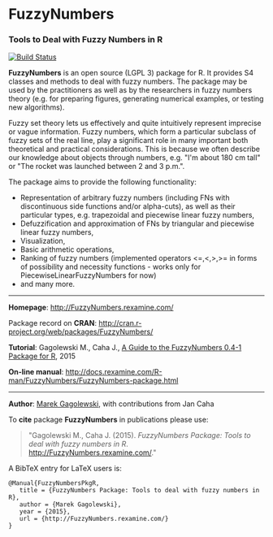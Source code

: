 # **FuzzyNumbers**

### Tools to Deal with Fuzzy Numbers in R

[![Build Status](https://travis-ci.org/Rexamine/FuzzyNumbers.svg?branch=master)](https://travis-ci.org/Rexamine/FuzzyNumbers)

**FuzzyNumbers** is an open source (LGPL 3) package for R. It provides S4 classes and methods to deal with fuzzy numbers. The package may be used by the practitioners as well as by the researchers in fuzzy numbers theory (e.g. for preparing figures, generating numerical examples, or testing new algorithms).

Fuzzy set theory lets us effectively and quite intuitively represent imprecise or vague information. Fuzzy numbers, which form a particular subclass of fuzzy sets of the real line, play a significant role in many important both theoretical and practical considerations. This is because we often describe our knowledge about objects through numbers, e.g. "I'm about 180 cm tall" or "The rocket was launched between 2 and 3 p.m.".

The package aims to provide the following functionality:

*    Representation of arbitrary fuzzy numbers (including FNs with discontinuous side functions and/or alpha-cuts), as well as their particular types, e.g. trapezoidal and piecewise linear fuzzy numbers,
*    Defuzzification and approximation of FNs by triangular and piecewise linear fuzzy numbers,
*    Visualization,
*    Basic arithmetic operations,
*    Ranking of fuzzy numbers (implemented operators <=,<,>,>= in forms of possibility and necessity functions - works only for PiecewiseLinearFuzzyNumbers for now)
*    and many more.


* * *

**Homepage**: http://FuzzyNumbers.rexamine.com/

Package record on **CRAN**: http://cran.r-project.org/web/packages/FuzzyNumbers/

**Tutorial**: 
Gagolewski M., Caha J., [A Guide to the FuzzyNumbers 0.4-1 Package for R](https://github.com/Rexamine/FuzzyNumbers/raw/master/devel/tutorial/FuzzyNumbers-Tutorial_current.pdf), 2015

**On-line manual**: http://docs.rexamine.com/R-man/FuzzyNumbers/FuzzyNumbers-package.html

* * *

**Author**: [Marek Gagolewski](http://gagolewski.rexamine.com/), with contributions from Jan Caha

To **cite** package **FuzzyNumbers** in publications please use:

> "Gagolewski M., Caha J. (2015). *FuzzyNumbers Package: Tools to deal with fuzzy numbers in R*.  
http://FuzzyNumbers.rexamine.com/."

A BibTeX entry for LaTeX users is:

```
@Manual{FuzzyNumbersPkgR,
   title = {FuzzyNumbers Package: Tools to deal with fuzzy numbers in R},
   author = {Marek Gagolewski},
   year = {2015},
   url = {http://FuzzyNumbers.rexamine.com/}
}
```

